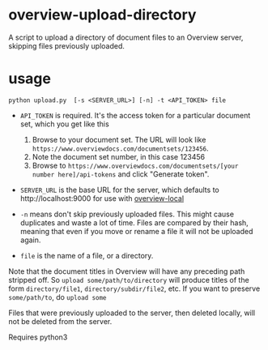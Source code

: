 # overview-upload-directory
A script to upload a directory of document files to an Overview server, skipping files previously uploaded.

# usage
`python upload.py  [-s <SERVER_URL>] [-n] -t <API_TOKEN> file`

* `API_TOKEN` is required. It's the access token for a particular document set, which you get like this

   1. Browse to your document set. The URL will look like `https://www.overviewdocs.com/documentsets/123456`.
   2. Note the document set number, in this case 123456
   3. Browse to `https://www.overviewdocs.com/documentsets/[your number here]/api-tokens` and click "Generate token".

* `SERVER_URL` is the base URL for the server, which defaults to http://localhost:9000 for use with [overview-local](https://github.com/overview/overview-local)

* `-n` means don't skip previously uploaded files. This might cause duplicates and waste a lot of time. Files are compared by their hash, meaning that even if you move or rename a file it will not be uploaded again.

* `file` is the name of a file, or a directory. 

Note that the document titles in Overview will have any preceding path stripped off. So `upload some/path/to/directory` will produce titles of the form `directory/file1`, `directory/subdir/file2`, etc. If you want to preserve `some/path/to`, do `upload some`

Files that were previously uploaded to the server, then deleted locally, will not be deleted from the server. 

Requires python3

